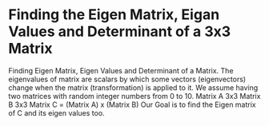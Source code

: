 # Finding the Eigen Matrix, Eigan Values and Determinant of a 3x3 Matrix

Finding Eigen Matrix, Eigen Values and Determinant of a Matrix.
The eigenvalues of matrix are scalars by which some vectors (eigenvectors) change when the matrix (transformation) is applied to it.
We assume having two matrices with random integer numbers from 0 to 10.
Matrix A 3x3
Matrix B 3x3
Matrix C = (Matrix A) x (Matrix B)
Our Goal is to find the Eigen matrix of C and its eigen values too.
